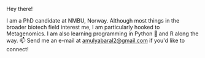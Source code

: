 Hey there!

I am a PhD candidate at NMBU, Norway. Although most things in the broader biotech field interest me, I am particularly hooked to Metagenomics. I am also learning programming in Python 🐍 and R along the way. 📫 Send me an e-mail at amulyabaral2@gmail.com if you'd like to connect!
